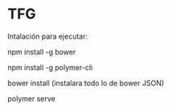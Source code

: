 # TFG

Intalación para ejecutar:
  
  npm install -g bower
  
  npm install -g polymer-cli
  
  bower install (instalara todo lo de bower JSON)
  
  polymer serve
